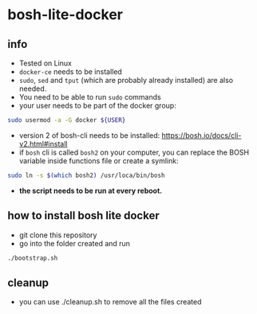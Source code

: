 # bosh-lite-docker

## info
* Tested on Linux
* ```docker-ce``` needs to be installed
* ```sudo```, ```sed``` and ```tput``` (which are probably already installed) are also needed.
* You need to be able to run ```sudo``` commands
* your user needs to be part of the docker group:
```sh
sudo usermod -a -G docker ${USER}
```
* version 2 of bosh-cli needs to be installed: https://bosh.io/docs/cli-v2.html#install
* if ```bosh``` cli is called ```bosh2``` on your computer, you can replace the BOSH variable inside functions file or create a symlink:
```sh
sudo ln -s $(which bosh2) /usr/loca/bin/bosh
```
* **the script needs to be run at every reboot.**

## how to install bosh lite docker
* git clone this repository
* go into the folder created and run
```sh
./bootstrap.sh
```

## cleanup
* you can use ./cleanup.sh to remove all the files created

